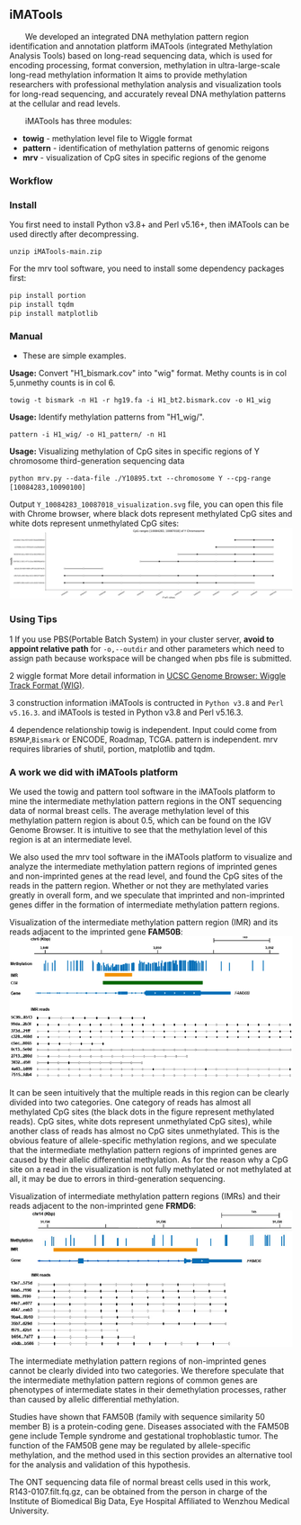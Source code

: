 
## iMATools
&emsp;&emsp;We developed an integrated DNA methylation pattern region identification and annotation platform iMATools (integrated Methylation Analysis Tools) based on long-read sequencing data, which is used for encoding processing, format conversion, methylation in ultra-large-scale long-read methylation information It aims to provide methylation researchers with professional methylation analysis and visualization tools for long-read sequencing, and accurately reveal DNA methylation patterns at the cellular and read levels.

&emsp;&emsp;iMATools has three modules:
* **towig** - methylation level file to Wiggle format
* **pattern** - identification of methylation patterns  of genomic reigons
* **mrv** - visualization of CpG sites in specific regions of the genome

### Workflow

### Install
You first need to install Python v3.8+ and Perl v5.16+, then iMATools can be used directly after decompressing. 
```
unzip iMATools-main.zip
```

For the mrv tool software, you need to install some dependency packages first:
```
pip install portion
pip install tqdm
pip install matplotlib
```

### Manual

* These are simple examples.

__Usage:__ Convert "H1_bismark.cov" into "wig" format. Methy counts is in col 5,unmethy counts is in col 6.
```shell
towig -t bismark -n H1 -r hg19.fa -i H1_bt2.bismark.cov -o H1_wig
```
__Usage:__ Identify methylation patterns from "H1_wig/".
```shell
pattern -i H1_wig/ -o H1_pattern/ -n H1
```
__Usage:__ Visualizing methylation of CpG sites in specific regions of Y chromosome third-generation sequencing data
```shell
python mrv.py --data-file ./Y10895.txt --chromosome Y --cpg-range [10084283,10090100]
```
Output `Y_10084283_10087018_visualization.svg` file, you can open this file with Chrome browser, where black dots represent methylated CpG sites and white dots represent unmethylated CpG sites:
![ CpG ranges [10084283,10087018] of Y chromosome ](https://github.com/JohnGuoy/iMATools/blob/main/test_data/Y_10084283_10087018_visualization.jpg)

### Using Tips

1 If you use PBS(Portable Batch System) in your cluster server, **avoid to appoint relative path** for `-o,--outdir` and other parameters which need to assign path because workspace will be changed when pbs file is submitted. 

2 wiggle format
More detail information in [UCSC Genome Browser: Wiggle Track Format (WIG)](http://genome.ucsc.edu/goldenPath/help/wiggle.html).

3 construction information
iMATools is contructed in `Python v3.8` and `Perl v5.16.3`. 
and iMATools is tested in Python v3.8 and Perl v5.16.3. 

4 dependence relationship
towig is independent. Input could come from `BSMAP`,`Bismark` or ENCODE, Roadmap, TCGA.
pattern is independent. 
mrv requires libraries of shutil, portion, matplotlib and tqdm. 

### A work we did with iMATools platform
We used the towig and pattern tool software in the iMATools platform to mine the intermediate methylation pattern regions in the ONT sequencing data of normal breast cells. The average methylation level of this methylation pattern region is about 0.5, which can be found on the IGV Genome Browser. It is intuitive to see that the methylation level of this region is at an intermediate level.

We also used the mrv tool software in the iMATools platform to visualize and analyze the intermediate methylation pattern regions of imprinted genes and non-imprinted genes at the read level, and found the CpG sites of the reads in the pattern region. Whether or not they are methylated varies greatly in overall form, and we speculate that imprinted and non-imprinted genes differ in the formation of intermediate methylation pattern regions.

Visualization of the intermediate methylation pattern region (IMR) and its reads adjacent to the imprinted gene **FAM50B**:
![FAM50B](https://github.com/JohnGuoy/iMATools/blob/main/test_data/FAM50B.png)

It can be seen intuitively that the multiple reads in this region can be clearly divided into two categories. One category of reads has almost all methylated CpG sites (the black dots in the figure represent methylated reads). CpG sites, white dots represent unmethylated CpG sites), while another class of reads has almost no CpG sites unmethylated. This is the obvious feature of allele-specific methylation regions, and we speculate that the intermediate methylation pattern regions of imprinted genes are caused by their allelic differential methylation. As for the reason why a CpG site on a read in the visualization is not fully methylated or not methylated at all, it may be due to errors in third-generation sequencing.

Visualization of intermediate methylation pattern regions (IMRs) and their reads adjacent to the non-imprinted gene **FRMD6**:
![FRMD6](https://github.com/JohnGuoy/iMATools/blob/main/test_data/FRMD6.png)

The intermediate methylation pattern regions of non-imprinted genes cannot be clearly divided into two categories. We therefore speculate that the intermediate methylation pattern regions of common genes are phenotypes of intermediate states in their demethylation processes, rather than caused by allelic differential methylation.

Studies have shown that FAM50B (family with sequence similarity 50 member B) is a protein-coding gene. Diseases associated with the FAM50B gene include Temple syndrome and gestational trophoblastic tumor. The function of the FAM50B gene may be regulated by allele-specific methylation, and the method used in this section provides an alternative tool for the analysis and validation of this hypothesis.

The ONT sequencing data file of normal breast cells used in this work, R143-0107.filt.fq.gz, can be obtained from the person in charge of the Institute of Biomedical Big Data, Eye Hospital Affiliated to Wenzhou Medical University.
